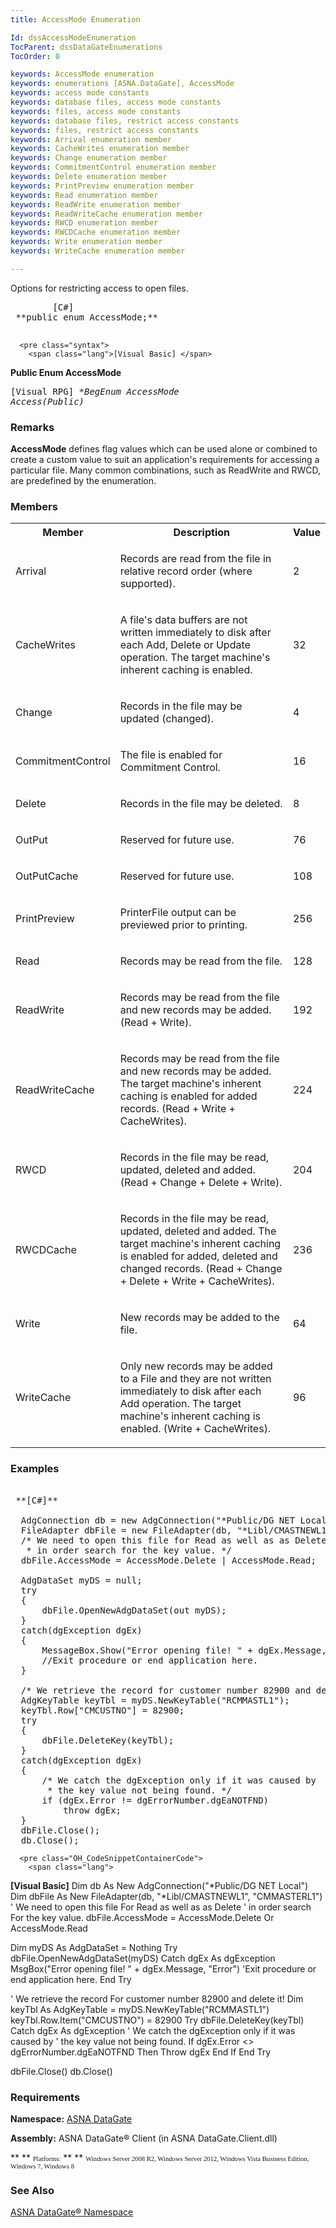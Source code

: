 ```yaml
---
title: AccessMode Enumeration

Id: dssAccessModeEnumeration
TocParent: dssDataGateEnumerations
TocOrder: 0

keywords: AccessMode enumeration
keywords: enumerations [ASNA.DataGate], AccessMode
keywords: access mode constants
keywords: database files, access mode constants
keywords: files, access mode constants
keywords: database files, restrict access constants
keywords: files, restrict access constants
keywords: Arrival enumeration member
keywords: CacheWrites enumeration member
keywords: Change enumeration member
keywords: CommitmentControl enumeration member
keywords: Delete enumeration member
keywords: PrintPreview enumeration member
keywords: Read enumeration member
keywords: ReadWrite enumeration member
keywords: ReadWriteCache enumeration member
keywords: RWCD enumeration member
keywords: RWCDCache enumeration member
keywords: Write enumeration member
keywords: WriteCache enumeration member

---
```


Options for restricting access to open files.<span style="MARGIN-BOTTOM: 0.8em" />
<pre class="syntax">
        <span class="lang">[C#]</span>
 **public enum AccessMode;** 
      </pre>
      <pre class="syntax">
        <span class="lang">[Visual Basic] </span>
 **Public Enum AccessMode** 
      </pre>
      <pre class="syntax">
        <span class="lang">[Visual RPG]</span>
 **BegEnum AccessMode Access(*Public)** 
      </pre>

### Remarks
**AccessMode** defines flag values which can be used alone or combined to create a custom value to suit an application's requirements for accessing a particular file. Many common combinations, such as ReadWrite and <span class="hcp1">RWCD</span>, are predefined by the enumeration.

### Members
<table class="dtTABLE" id="Table3" cellspacing="0">
          <colgroup span="1" class="fineprint">
            <col span="1" width="14%" style="FONT-WEIGHT: bold" />
            <col span="1" width="59.99%" />
            <col span="1" width="10%" />
          </colgroup>
          <tr>
            <th colspan="1" rowspan="1" background="#efeff7" height="23">
											Member</th>
            <th colspan="1" rowspan="1" background="#efeff7" height="23">
											Description</th>
            <th colspan="1" rowspan="1" background="#efeff7" height="23">
											Value</th>
          </tr>
          <tr>
            <td colspan="1" rowspan="1">

Arrival
</td>
            <td colspan="1" rowspan="1">

Records are read from the file in relative record order (where supported).
</td>
            <td colspan="1" rowspan="1">

2
</td>
          </tr>
          <tr>
            <td colspan="1" rowspan="1">

CacheWrites
</td>
            <td colspan="1" rowspan="1">

<p>A file's data buffers are not written immediately to disk after each Add, Delete or Update operation. The target machine's inherent caching is enabled.
</td>
            <td colspan="1" rowspan="1">

32
</td>
          </tr>
          <tr>
            <td colspan="1" rowspan="1">

Change
</td>
            <td colspan="1" rowspan="1">

Records in the file may be updated (changed).
</td>
            <td colspan="1" rowspan="1">

4
</td>
          </tr>
          <tr>
            <td colspan="1" rowspan="1">

CommitmentControl
</td>
            <td colspan="1" rowspan="1">

The file is enabled for Commitment Control.
</td>
            <td colspan="1" rowspan="1">

16
</td>
          </tr>
          <tr>
            <td colspan="1" rowspan="1">

Delete
</td>
            <td colspan="1" rowspan="1">

Records in the file may be deleted.
</td>
            <td colspan="1" rowspan="1">

8
</td>
          </tr>
          <tr>
            <td colspan="1" rowspan="1">

OutPut
</td>
            <td colspan="1" rowspan="1">

Reserved for future use.
</td>
            <td colspan="1" rowspan="1">

76
</td>
          </tr>
          <tr>
            <td colspan="1" rowspan="1">

OutPutCache
</td>
            <td colspan="1" rowspan="1">

Reserved for future use.
</td>
            <td colspan="1" rowspan="1">

108
</td>
          </tr>
          <tr>
            <td colspan="1" rowspan="1">

PrintPreview
</td>
            <td colspan="1" rowspan="1">

PrinterFile output can be previewed prior to printing.
</td>
            <td colspan="1" rowspan="1">

256
</td>
          </tr>
          <tr>
            <td colspan="1" rowspan="1">

Read
</td>
            <td colspan="1" rowspan="1">

Records may be read from the file.
</td>
            <td colspan="1" rowspan="1">

128
</td>
          </tr>
          <tr>
            <td colspan="1" rowspan="1">

ReadWrite
</td>
            <td colspan="1" rowspan="1">

Records may be read from the file and new records may be added. (Read + Write).
</td>
            <td colspan="1" rowspan="1">

192
</td>
          </tr>
          <tr>
            <td colspan="1" rowspan="1">

ReadWriteCache
</td>
            <td colspan="1" rowspan="1">

Records may be read from the file and new records may be added. The target machine's inherent caching is enabled for added records. (Read + Write + CacheWrites).
</td>
            <td colspan="1" rowspan="1">

224
</td>
          </tr>
          <tr>
            <td colspan="1" rowspan="1">

RWCD
</td>
            <td colspan="1" rowspan="1">

Records in the file may be read, updated, deleted and added. (Read + Change + Delete + Write).
</td>
            <td colspan="1" rowspan="1">

204
</td>
          </tr>
          <tr>
            <td colspan="1" rowspan="1">

RWCDCache
</td>
            <td colspan="1" rowspan="1">

Records in the file may be read, updated, deleted and added. The target machine's inherent caching is enabled for added, deleted and changed records. (Read + Change + Delete + Write + CacheWrites).
</td>
            <td colspan="1" rowspan="1">

236
</td>
          </tr>
          <tr>
            <td colspan="1" rowspan="1">

Write
</td>
            <td colspan="1" rowspan="1">

New records may be added to the file.
</td>
            <td colspan="1" rowspan="1">

64
</td>
          </tr>
          <tr>
            <td colspan="1" rowspan="1">

WriteCache 
</td>
            <td colspan="1" rowspan="1">

Only new records may be added to a File and they are not written immediately to disk after each Add operation. The target machine's inherent caching is enabled. (Write + CacheWrites).
</td>
            <td colspan="1" rowspan="1">

96
</td>
          </tr>
</table>

### Examples 
<pre class="OH_CodeSnippetContainerCode">
        <span class="lang">
 **[C#]** 
        </span>
  AdgConnection db = new AdgConnection("*Public/DG NET Local");
  FileAdapter dbFile = new FileAdapter(db, "*Libl/CMASTNEWL1", "CMMASTERL1");
  /* We need to open this file for Read as well as as Delete
   * in order search for the key value. */
  dbFile.AccessMode = AccessMode.Delete | AccessMode.Read;

  AdgDataSet myDS = null;
  try
  {
      dbFile.OpenNewAdgDataSet(out myDS);
  }
  catch(dgException dgEx)
  {
      MessageBox.Show("Error opening file! " + dgEx.Message, "Error");
      //Exit procedure or end application here.
  }

  /* We retrieve the record for customer number 82900 and delete it! */
  AdgKeyTable keyTbl = myDS.NewKeyTable("RCMMASTL1");
  keyTbl.Row["CMCUSTNO"] = 82900;
  try
  {
      dbFile.DeleteKey(keyTbl);
  }
  catch(dgException dgEx)
  {
      /* We catch the dgException only if it was caused by
       * the key value not being found. */
      if (dgEx.Error != dgErrorNumber.dgEaNOTFND)
          throw dgEx;
  }
  dbFile.Close();
  db.Close();</pre>
      <pre class="OH_CodeSnippetContainerCode">
        <span class="lang">
 **[Visual Basic]** 
        </span>
  Dim db As New AdgConnection("*Public/DG NET Local")
  Dim dbFile As New FileAdapter(db, "*Libl/CMASTNEWL1", "CMMASTERL1")
  ' We need to open this file For Read as well as as Delete
  ' in order search For the key value. 
  dbFile.AccessMode = AccessMode.Delete Or AccessMode.Read

  Dim myDS As AdgDataSet = Nothing
  Try
      dbFile.OpenNewAdgDataSet(myDS)
  Catch dgEx As dgException
      MsgBox("Error opening file! " + dgEx.Message, "Error")
      'Exit procedure or end application here.
  End Try

  ' We retrieve the record For customer number 82900 and delete it! 
  Dim keyTbl As AdgKeyTable = myDS.NewKeyTable("RCMMASTL1")
  keyTbl.Row.Item("CMCUSTNO") = 82900
  Try
      dbFile.DeleteKey(keyTbl)
  Catch dgEx As dgException
      ' We catch the dgException only if it was caused by
      ' the key value not being found.
      If dgEx.Error &lt;&gt; dgErrorNumber.dgEaNOTFND Then
          Throw dgEx
      End If
  End Try

  dbFile.Close()
  db.Close()</pre>

### Requirements
<strong class="hcp9">Namespace:</strong> [ASNA DataGate](adgDataGateNamespace.html) 

<strong class="hcp9">Assembly:</strong> ASNA DataGate&#174; Client (in ASNA DataGate.Client.dll)

** ** <span style="FONT-SIZE: 8pt; FONT-FAMILY: Verdana">Platforms:</span> ** ** <span style="FONT-SIZE: 8pt; FONT-FAMILY: Verdana"> Windows Server 2008 R2, Windows Server 2012, Windows Vista Business Edition, Windows 7, Windows 8</span> 

### See Also
[ASNA DataGate&#174; Namespace](adgDataGateNamespace.html) 
